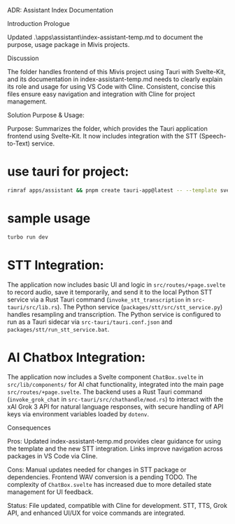 ADR: Assistant Index Documentation



Introduction
Prologue

Updated .\apps\assistant\index-assistant-temp.md to document the purpose, usage package in Mivis projects.




Discussion

The folder handles frontend of this Mivis project using Tauri with Svelte-Kit, and its documentation in index-assistant-temp.md needs to clearly explain its role and usage for using VS Code with Cline. Consistent, concise this files ensure easy navigation and integration with Cline for project management.




Solution
Purpose & Usage:

Purpose: Summarizes the folder, which provides the Tauri application frontend using Svelte-Kit. It now includes integration with the STT (Speech-to-Text) service.

# use tauri for project:

```bash
rimraf apps/assistant && pnpm create tauri-app@latest -- --template svelte
```

# sample usage

```bash
turbo run dev
```

# STT Integration:
The application now includes basic UI and logic in `src/routes/+page.svelte` to record audio, save it temporarily, and send it to the local Python STT service via a Rust Tauri command (`invoke_stt_transcription` in `src-tauri/src/lib.rs`). The Python service (`packages/stt/src/stt_service.py`) handles resampling and transcription. The Python service is configured to run as a Tauri sidecar via `src-tauri/tauri.conf.json` and `packages/stt/run_stt_service.bat`.

# AI Chatbox Integration:
The application now includes a Svelte component `ChatBox.svelte` in `src/lib/components/` for AI chat functionality, integrated into the main page `src/routes/+page.svelte`. The backend uses a Rust Tauri command (`invoke_grok_chat` in `src-tauri/src/chathandle/mod.rs`) to interact with the xAI Grok 3 API for natural language responses, with secure handling of API keys via environment variables loaded by `dotenv`.

Consequences

Pros: Updated index-assistant-temp.md provides clear guidance for using the template and the new STT integration. Links improve navigation across packages in VS Code via Cline.

Cons: Manual updates needed for changes in STT package or dependencies. Frontend WAV conversion is a pending TODO. The complexity of `ChatBox.svelte` has increased due to more detailed state management for UI feedback.

Status: File updated, compatible with Cline for development. STT, TTS, Grok API, and enhanced UI/UX for voice commands are integrated.
